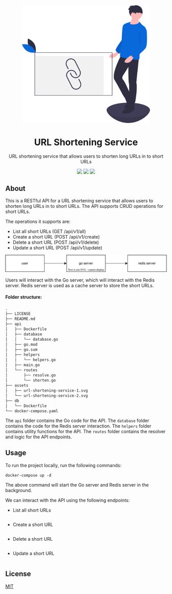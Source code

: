 <div align="center">
<img src="assets/url-shortening-service-1.svg" height="auto" width="400" />
<br />
<h1>URL Shortening Service</h1>
<p>
URL shortening service that allows users to shorten long URLs in to short URLs
</p>
<a href="https://github.com/iamrajiv/url-shortening-service/network/members"><img src="https://img.shields.io/github/forks/iamrajiv/url-shortening-service?color=0969da&style=for-the-badge" height="auto" width="auto" /></a>
<a href="https://github.com/iamrajiv/url-shortening-service/stargazers"><img src="https://img.shields.io/github/stars/iamrajiv/url-shortening-service?color=0969da&style=for-the-badge" height="auto" width="auto" /></a>
<a href="https://github.com/iamrajiv/url-shortening-service/blob/main/LICENSE"><img src="https://img.shields.io/github/license/iamrajiv/url-shortening-service?color=0969da&style=for-the-badge" height="auto" width="auto" /></a>
</div>

## About

This is a RESTful API for a URL shortening service that allows users to shorten long URLs in to short URLs. The API supports CRUD operations for short URLs.

The operations it supports are:

- List all short URLs (GET /api/v1/all)
- Create a short URL (POST /api/v1/create)
- Delete a short URL (POST /api/v1/delete)
- Update a short URL (POST /api/v1/update)

<div align="center">
<img src="assets/url-shortening-service-2.svg" height="auto" width="auto" />
</div>

Users will interact with the Go server, which will interact with the Redis server. Redis server is used as a cache server to store the short URLs.

#### Folder structure:

```shell
.
├── LICENSE
├── README.md
├── api
│   ├── Dockerfile
│   ├── database
│   │   └── database.go
│   ├── go.mod
│   ├── go.sum
│   ├── helpers
│   │   └── helpers.go
│   ├── main.go
│   └── routes
│       ├── resolve.go
│       └── shorten.go
├── assets
│   ├── url-shortening-service-1.svg
│   └── url-shortening-service-2.svg
├── db
│   └── Dockerfile
└── docker-compose.yaml
```

The `api` folder contains the Go code for the API. The `database` folder contains the code for the Redis server interaction. The `helpers` folder contains utility functions for the API. The `routes` folder contains the resolver and logic for the API endpoints.

## Usage

To run the project locally, run the following commands:

```shell
docker-compose up -d
```

The above command will start the Go server and Redis server in the background.

We can interact with the API using the following endpoints:

- List all short URLs

```shell

```

- Create a short URL

```shell

```

- Delete a short URL

```shell

```

- Update a short URL

```shell

```

## License

[MIT](https://github.com/iamrajiv/url-shortening-service/blob/main/LICENSE)
